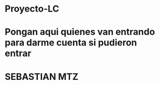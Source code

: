 # Proyecto-LC
# Pongan aqui quienes van entrando para darme cuenta si pudieron entrar
# SEBASTIAN MTZ
